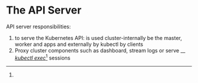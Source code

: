 # The API Server

API server responsibilities:

1. to serve the Kubernetes API: is used cluster-internally be the master, worker and apps and externally by kubectl by clients
2. Proxy cluster components such as dashboard, stream logs or serve __ [_kubectl exec_](#user-content-fn-1)[^1] sessions





[^1]: 
